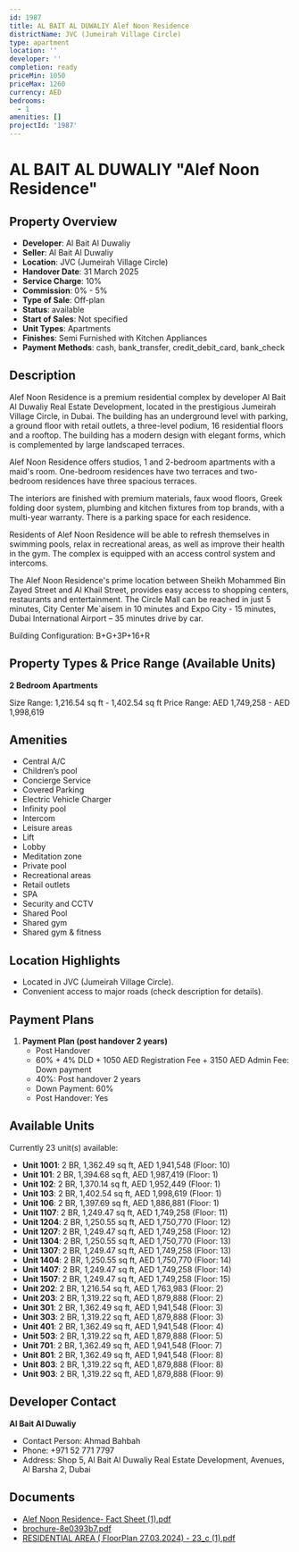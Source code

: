```yaml
---
id: 1987
title: AL BAIT AL DUWALIY Alef Noon Residence
districtName: JVC (Jumeirah Village Circle)
type: apartment
location: ''
developer: ''
completion: ready
priceMin: 1050
priceMax: 1260
currency: AED
bedrooms:
  - 1
amenities: []
projectId: '1987'
---
```


# AL BAIT AL DUWALIY "Alef Noon Residence"

## Property Overview
- **Developer**: Al Bait Al Duwaliy
- **Seller**: Al Bait Al Duwaliy
- **Location**: JVC (Jumeirah Village Circle)
- **Handover Date**: 31 March 2025
- **Service Charge**: 10%
- **Commission**: 0% - 5%
- **Type of Sale**: Off-plan
- **Status**: available
- **Start of Sales**: Not specified
- **Unit Types**: Apartments
- **Finishes**: Semi Furnished with Kitchen Appliances
- **Payment Methods**: cash, bank_transfer, credit_debit_card, bank_check

## Description
Alef Noon Residence is a premium residential complex by developer Al Bait Al Duwaliy Real Estate Development, located in the prestigious Jumeirah Village Circle, in Dubai. The building has an underground level with parking, a ground floor with retail outlets, a three-level podium, 16 residential floors and a rooftop. The building has a modern design with elegant forms, which is complemented by large landscaped terraces.

Alef Noon Residence offers studios, 1 and 2-bedroom apartments with a maid's room. One-bedroom residences have two terraces and two-bedroom residences have three spacious terraces.

The interiors are finished with premium materials, faux wood floors, Greek folding door system, plumbing and kitchen fixtures from top brands, with a multi-year warranty. There is a parking space for each residence.

Residents of Alef Noon Residence will be able to refresh themselves in swimming pools, relax in recreational areas, as well as improve their health in the gym. The complex is equipped with an access control system and intercoms.

The Alef Noon Residence's prime location between Sheikh Mohammed Bin Zayed Street and Al Khail Street, provides easy access to shopping centers, restaurants and entertainment. The Circle Mall can be reached in just 5 minutes, City Center Me`aisem in 10 minutes and Expo City - 15 minutes, Dubai International Airport – 35 minutes drive by car.

Building Configuration: B+G+3P+16+R

## Property Types & Price Range (Available Units)
**2 Bedroom Apartments**

Size Range: 1,216.54 sq ft - 1,402.54 sq ft
Price Range: AED 1,749,258 - AED 1,998,619

## Amenities
- Central A/C
- Children’s pool
- Concierge Service
- Covered Parking
- Electric Vehicle Charger
- Infinity pool
- Intercom
- Leisure areas
- Lift
- Lobby
- Meditation zone
- Private pool
- Recreational areas
- Retail outlets
- SPA
- Security and CCTV
- Shared Pool
- Shared gym
- Shared gym & fitness

## Location Highlights
- Located in JVC (Jumeirah Village Circle).
- Convenient access to major roads (check description for details).

## Payment Plans
1. **Payment Plan (post handover 2 years)**
   - Post Handover
   - 60% + 4% DLD + 1050 AED Registration Fee + 3150 AED Admin Fee: Down payment
   - 40%: Post handover 2 years
   - Down Payment: 60%
   - Post Handover: Yes

## Available Units
Currently 23 unit(s) available:
- **Unit 1001**: 2 BR, 1,362.49 sq ft, AED 1,941,548 (Floor: 10)
- **Unit 101**: 2 BR, 1,394.68 sq ft, AED 1,987,419 (Floor: 1)
- **Unit 102**: 2 BR, 1,370.14 sq ft, AED 1,952,449 (Floor: 1)
- **Unit 103**: 2 BR, 1,402.54 sq ft, AED 1,998,619 (Floor: 1)
- **Unit 106**: 2 BR, 1,397.69 sq ft, AED 1,886,881 (Floor: 1)
- **Unit 1107**: 2 BR, 1,249.47 sq ft, AED 1,749,258 (Floor: 11)
- **Unit 1204**: 2 BR, 1,250.55 sq ft, AED 1,750,770 (Floor: 12)
- **Unit 1207**: 2 BR, 1,249.47 sq ft, AED 1,749,258 (Floor: 12)
- **Unit 1304**: 2 BR, 1,250.55 sq ft, AED 1,750,770 (Floor: 13)
- **Unit 1307**: 2 BR, 1,249.47 sq ft, AED 1,749,258 (Floor: 13)
- **Unit 1404**: 2 BR, 1,250.55 sq ft, AED 1,750,770 (Floor: 14)
- **Unit 1407**: 2 BR, 1,249.47 sq ft, AED 1,749,258 (Floor: 14)
- **Unit 1507**: 2 BR, 1,249.47 sq ft, AED 1,749,258 (Floor: 15)
- **Unit 202**: 2 BR, 1,216.54 sq ft, AED 1,763,983 (Floor: 2)
- **Unit 203**: 2 BR, 1,319.22 sq ft, AED 1,879,888 (Floor: 2)
- **Unit 301**: 2 BR, 1,362.49 sq ft, AED 1,941,548 (Floor: 3)
- **Unit 303**: 2 BR, 1,319.22 sq ft, AED 1,879,888 (Floor: 3)
- **Unit 401**: 2 BR, 1,362.49 sq ft, AED 1,941,548 (Floor: 4)
- **Unit 503**: 2 BR, 1,319.22 sq ft, AED 1,879,888 (Floor: 5)
- **Unit 701**: 2 BR, 1,362.49 sq ft, AED 1,941,548 (Floor: 7)
- **Unit 801**: 2 BR, 1,362.49 sq ft, AED 1,941,548 (Floor: 8)
- **Unit 803**: 2 BR, 1,319.22 sq ft, AED 1,879,888 (Floor: 8)
- **Unit 903**: 2 BR, 1,319.22 sq ft, AED 1,879,888 (Floor: 9)

## Developer Contact
**Al Bait Al Duwaliy**
- Contact Person: Ahmad Bahbah
- Phone: +971 52 771 7797
- Address: Shop 5, Al Bait Al Duwaliy Real Estate Development, Avenues, Al Barsha 2, Dubai

## Documents
- [Alef Noon Residence- Fact Sheet (1).pdf](https://cdn.geniemap.net/2024/05/23/wAZbthwddFksjjnoIyMzV7fUUvx1ZNlgTiUHR9nE.pdf)
- [brochure-8e0393b7.pdf](https://cdn.geniemap.net/2024/07/14/M0XHZPwH2NV69A1gtem5A4jJZCoSWKCTBqYpXsNN.pdf)
- [RESIDENTIAL AREA ( FloorPlan 27.03.2024) - 23_c (1).pdf](https://cdn.geniemap.net/2024/11/14/dKhsv9rRKlOy7Q4wh3oCshT3gyqpeOcFe6kqwxeK.pdf)
